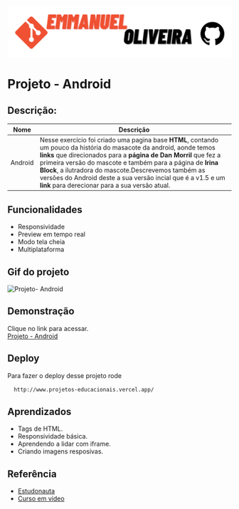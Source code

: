![banner-github](https://github.com/emmanuelmarcosdeoliveira/media-query/blob/main/imagens/manu-github.png) 
# Projeto - Android
## Descrição:
Nome |   Descrição
---- | -----------
Android | Nesse exercício foi criado uma pagina base **HTML**, contando um  pouco da história do  masacote da android, aonde  temos **links** que direcionados para a **página de Dan Morril** que fez a primeira versão do mascote e também para a página de **Irina Block**, a ilutradora do mascote.Descrevemos também as versões do Android deste a sua versão incial que é a v1.5 e um **link** para derecionar para a sua versão atual.   

## Funcionalidades

- Responsividade
- Preview em tempo real
- Modo tela cheia
- Multiplataforma


## Gif do projeto

![Projeto- Android](https://github.com/emmanuelmarcosdeoliveira/projeto-android/blob/main/imagens/Projeto%20-%20droid.gif)

## Demonstração
Clique no link para acessar. <br>
 [Projeto - Android ](http://www.projetos-educacionais.vercel.app/)


## Deploy

Para fazer o deploy desse projeto rode

```bash
  http://www.projetos-educacionais.vercel.app/
  ```


## Aprendizados

-  Tags de HTML.
 - Responsividade básica.
 - Aprendendo a lidar com iframe.
 - Criando imagens resposivas. 

## Referência

 - [Estudonauta](https://www.estudonauta.com/)
 - [Curso em video](https://cursoemvideo.com)
 

